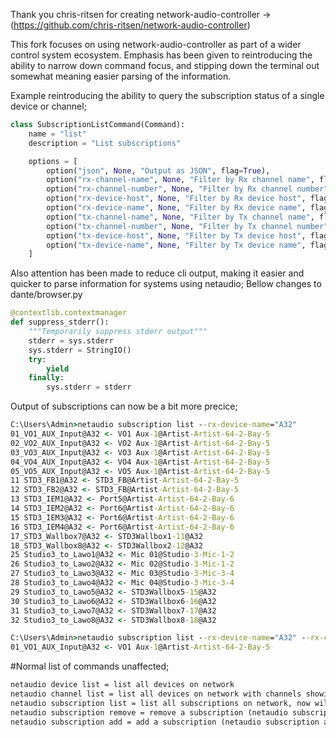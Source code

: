 Thank you chris-ritsen for creating network-audio-controller -> (https://github.com/chris-ritsen/network-audio-controller)

This fork focuses on using network-audio-controller as part of a wider control system ecosystem.
Emphasis has been given to reintroducing the ability to narrow down command focus, and stipping down the terminal out somewhat meaning easier parsing of the information.

Example reintroducing the ability to query the subscription status of a single device or channel;



```python
class SubscriptionListCommand(Command):
    name = "list"
    description = "List subscriptions"

    options = [
        option("json", None, "Output as JSON", flag=True),
        option("rx-channel-name", None, "Filter by Rx channel name", flag=False),
        option("rx-channel-number", None, "Filter by Rx channel number", flag=False),
        option("rx-device-host", None, "Filter by Rx device host", flag=False),
        option("rx-device-name", None, "Filter by Rx device name", flag=False),
        option("tx-channel-name", None, "Filter by Tx channel name", flag=False),
        option("tx-channel-number", None, "Filter by Tx channel number", flag=False),
        option("tx-device-host", None, "Filter by Tx device host", flag=False),
        option("tx-device-name", None, "Filter by Tx device name", flag=False),
    ]
```


Also attention has been made to reduce cli output, making it easier and quicker to parse information for systems using netaudio;
Bellow changes to dante/browser.py
```python
@contextlib.contextmanager
def suppress_stderr():
    """Temporarily suppress stderr output"""
    stderr = sys.stderr
    sys.stderr = StringIO()
    try:
        yield
    finally:
        sys.stderr = stderr
```

Output of subscriptions can now be a bit more precice;
```cmd
C:\Users\Admin>netaudio subscription list --rx-device-name="A32"
01_VO1_AUX_Input@A32 <- VO1 Aux-1@Artist-Artist-64-2-Bay-5
02_VO2_AUX_Input@A32 <- VO2 Aux-1@Artist-Artist-64-2-Bay-5
03_VO3_AUX_Input@A32 <- VO3 Aux-1@Artist-Artist-64-2-Bay-5
04_VO4_AUX_Input@A32 <- VO4 Aux-1@Artist-Artist-64-2-Bay-5
05_VO5_AUX_Input@A32 <- VO5 Aux-1@Artist-Artist-64-2-Bay-5
11 STD3_FB1@A32 <- STD3_FB@Artist-Artist-64-2-Bay-5
12 STD3_FB2@A32 <- STD3_FB@Artist-Artist-64-2-Bay-5
13 STD3_IEM1@A32 <- Port5@Artist-Artist-64-2-Bay-6
14 STD3_IEM2@A32 <- Port6@Artist-Artist-64-2-Bay-6
15 STD3_IEM3@A32 <- Port6@Artist-Artist-64-2-Bay-6
16 STD3_IEM4@A32 <- Port6@Artist-Artist-64-2-Bay-6
17_STD3_Wallbox7@A32 <- STD3Wallbox1-11@A32
18_STD3_Wallbox8@A32 <- STD3Wallbox2-12@A32
25 Studio3_to_Lawo1@A32 <- Mic 01@Studio-3-Mic-1-2
26 Studio3_to_Lawo2@A32 <- Mic 02@Studio-3-Mic-1-2
27 Studio3_to_Lawo3@A32 <- Mic 03@Studio-3-Mic-3-4
28 Studio3_to_Lawo4@A32 <- Mic 04@Studio-3-Mic-3-4
29 Studio3_to_Lawo5@A32 <- STD3Wallbox5-15@A32
30 Studio3_to_Lawo6@A32 <- STD3Wallbox6-16@A32
31 Studio3_to_Lawo7@A32 <- STD3Wallbox7-17@A32
32 Studio3_to_Lawo8@A32 <- STD3Wallbox8-18@A32

C:\Users\Admin>netaudio subscription list --rx-device-name="A32" --rx-channel-name="01_VO1_AUX_Input"
01_VO1_AUX_Input@A32 <- VO1 Aux-1@Artist-Artist-64-2-Bay-5
```



#Normal list of commands unaffected;

```cmd
netaudio device list = list all devices on network
netaudio channel list = list all devices on network with channels showing
netaudio subscription list = list all subscriptions on network, now wil options available '--rx-device-name=' '--rx-channel-name='
netaudio subscription remove = remove a subscription (netaudio subscription remove --rx-channel-name=10 --rx-device-name="A32")
netaudio subscription add = add a subscription (netaudio subscription add --tx-device-name="Artist-Artist-64-2-Bay-5" --tx-channel-name="02" --rx-channel-name="01" --rx-device-name="A32"
```


